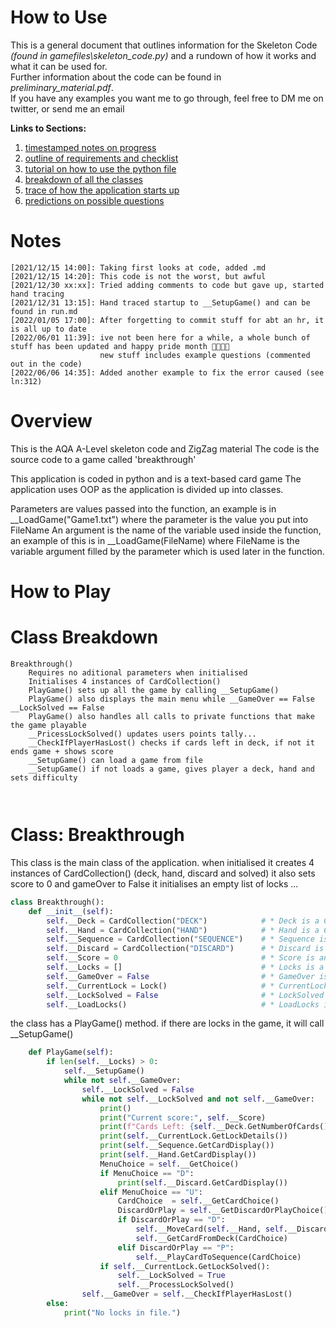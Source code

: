 # **How to Use**

This is a general document that outlines information for the Skeleton Code _(found in gamefiles\skeleton\_code.py)_ and a rundown of how it works and what it can be used for.  
Further information about the code can be found in _preliminary\_material.pdf_.  
If you have any examples you want me to go through, feel free to DM me on twitter, or send me an email

**Links to Sections:**
1. [timestamped notes on progress](https://github.com/async-def-init/Skeleton-Code#notes)
2. [outline of requirements and checklist](https://github.com/async-def-init/Skeleton-Code#overview)
3. [tutorial on how to use the python file](https://github.com/async-def-init/Skeleton-Code#how-to-play)
4. [breakdown of all the classes](https://github.com/async-def-init/Skeleton-Code#class-breakdown)
5. [trace of how the application starts up](https://github.com/async-def-init/Skeleton-Code#application-startup)
6. [predictions on possible questions](https://github.com/async-def-init/Skeleton-Code#predictions)

# **Notes**

```
[2021/12/15 14:00]: Taking first looks at code, added .md
[2021/12/15 14:20]: This code is not the worst, but awful
[2021/12/30 xx:xx]: Tried adding comments to code but gave up, started hand tracing
[2021/12/31 13:15]: Hand traced startup to __SetupGame() and can be found in run.md
[2022/01/05 17:00]: After forgetting to commit stuff for abt an hr, it is all up to date
[2022/06/01 11:39]: ive not been here for a while, a whole bunch of stuff has been updated and happy pride month 🏳️‍🌈🏳️‍⚧️ 
                    new stuff includes example questions (commented out in the code)
[2022/06/06 14:35]: Added another example to fix the error caused (see ln:312)
```
# **Overview**

This is the AQA A-Level skeleton code and ZigZag material
The code is the source code to a game called 'breakthrough'

This application is coded in python and is a text-based card game
The application uses OOP as the application is divided up into classes.

Parameters are values passed into the function, an example is in __LoadGame("Game1.txt") where the parameter is the value you put into FileName
An argument is the name of the variable used inside the function, an example of this is in __LoadGame(FileName) where FileName is the variable argument filled by the parameter which is used later in the function.



# **How to Play**




# **Class Breakdown**

```
Breakthrough()
    Requires no aditional parameters when initialised
    Initialises 4 instances of CardCollection()
    PlayGame() sets up all the game by calling __SetupGame() 
    PlayGame() also displays the main menu while __GameOver == False __LockSolved == False
    PlayGame() also handles all calls to private functions that make the game playable
    __PricessLockSolved() updates users points tally...
    __CheckIfPlayerHasLost() checks if cards left in deck, if not it ends game + shows score
    __SetupGame() can load a game from file
    __SetupGame() if not loads a game, gives player a deck, hand and sets difficulty



```



# Class: Breakthrough

This class is the main class of the application.
when initialised it creates 4 instances of CardCollection() (deck, hand, discard and solved)
it also sets score to 0 and gameOver to False
it initialises an empty list of locks
...

```py
class Breakthrough():
    def __init__(self):
        self.__Deck = CardCollection("DECK")            # * Deck is a CardCollection object
        self.__Hand = CardCollection("HAND")            # * Hand is a CardCollection object
        self.__Sequence = CardCollection("SEQUENCE")    # * Sequence is a CardCollection object
        self.__Discard = CardCollection("DISCARD")      # * Discard is a CardCollection object 
        self.__Score = 0                                # * Score is an integer (default 0)
        self.__Locks = []                               # * Locks is a list of Lock objects (default empty)
        self.__GameOver = False                         # * GameOver is a boolean  (True if game is over)
        self.__CurrentLock = Lock()                     # * CurrentLock is a Lock object
        self.__LockSolved = False                       # * LockSolved is a boolean (used to make sure no problems caused by LockSolved being True)
        self.__LoadLocks()                              # * LoadLocks is a method that loads the locks from the file "locks.txt"
```

the class has a PlayGame() method.
if there are locks in the game, it will call __SetupGame()


```py
    def PlayGame(self):
        if len(self.__Locks) > 0:                                                                   #* If length of the locks file is greater than 0:
            self.__SetupGame()                                                                      #* Call __SetupGame() method (else feedback that there are no locks in the file)
            while not self.__GameOver:
                self.__LockSolved = False                                                           #* Attibute modified to make sure no problems caused by LockSolved being True
                while not self.__LockSolved and not self.__GameOver:
                    print()                                                                         #? unrelated but why line break like this???
                    print("Current score:", self.__Score)
                    print(f"Cards Left: {self.__Deck.GetNumberOfCards()}")                          #* Bunch of printed details from methods
                    print(self.__CurrentLock.GetLockDetails())                                      #* GetLockDetails Line 300
                    print(self.__Sequence.GetCardDisplay())                                         #* GetCardDisplay Line 
                    print(self.__Hand.GetCardDisplay())                                             #* GetCardDisplay Line 
                    MenuChoice = self.__GetChoice()                                                 #* GetChoice from usr
                    if MenuChoice == "D":                                                           #* If user chooses to discard a card
                        print(self.__Discard.GetCardDisplay())                                      #* Display the discard pile and discard card
                    elif MenuChoice == "U":                                                         #* If user chooses to use a card
                        CardChoice  = self.__GetCardChoice()                                        #* GetCardChoice from user
                        DiscardOrPlay = self.__GetDiscardOrPlayChoice()                             #* GetDiscardOrPlayChoice from user
                        if DiscardOrPlay == "D":                                                    #* If user chooses to discard card
                            self.__MoveCard(self.__Hand, self.__Discard, self.__Hand.GetCardNumberAt(CardChoice - 1)) #* Move card from hand to discard
                            self.__GetCardFromDeck(CardChoice)                                      #* Get card from deck
                        elif DiscardOrPlay == "P":                                                  #* If user chooses to play card
                            self.__PlayCardToSequence(CardChoice)                                   #* Play card to sequence
                    if self.__CurrentLock.GetLockSolved():                                          #* If current lock is solved
                        self.__LockSolved = True                                                    #* Attribute modified to make sure no problems caused by LockSolved being True
                        self.__ProcessLockSolved()                                                  #* Call __ProcessLockSolved() method, saying that the lock has been solved
                self.__GameOver = self.__CheckIfPlayerHasLost()                                     #* Check if player has lost
        else:                                                                                       #* Else:
            print("No locks in file.")                                                              #* Print that there are no locks in the file
```



